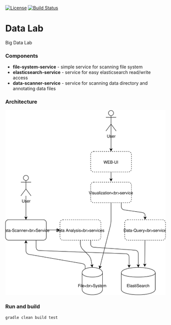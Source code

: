 [![License](https://img.shields.io/badge/License-Apache%202.0-blue.svg)](https://opensource.org/licenses/Apache-2.0)
[![Build Status](https://travis-ci.org/jveverka/data-lab.svg?branch=master)](https://travis-ci.com/jveverka/data-lab.svg?token=GKfpyChfSfp1rNfoYwMM&branch=master)

# Data Lab
Big Data Lab

### Components
* __file-system-service__ - simple service for scanning file system
* __elasticsearch-service__ - service for easy elasticsearch read/write access
* __data-scanner-service__ - service for scanning data directory and annotating data files

### Architecture
![architecture](docs/architecture-01.svg)

### Run and build
```
gradle clean build test
```

